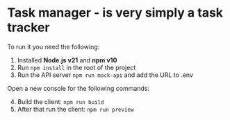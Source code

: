 # Task manager - is very simply a task tracker

To run it you need the following:

1. Installed __Node.js v21__ and __npm v10__
2. Run `npm install` in the root of the project
3. Run the API server `npm run mock-api` and add the URL to .env

Open a new console for the following commands:

4. Build the client: `npm run build`
5. After that run the client: `npm run preview`

